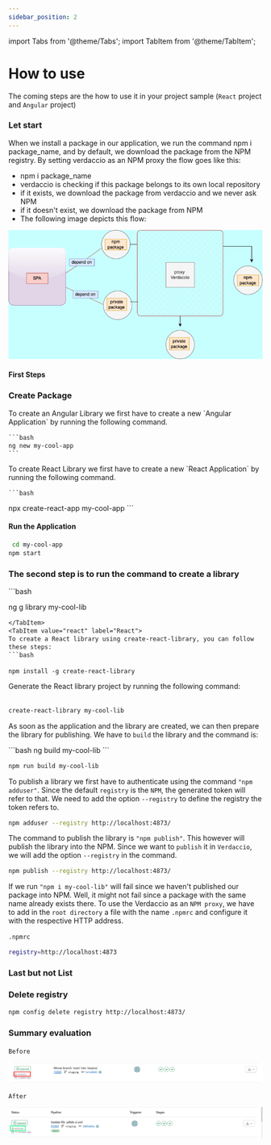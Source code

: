 ```yaml
---
sidebar_position: 2
---
```


import Tabs from '@theme/Tabs';
import TabItem from '@theme/TabItem';

# How to use
The coming steps are the how to use it in your project sample (`React` project and `Angular` project)

### Let start
When we install a package in our application, we run the command npm i package_name, and by default, we download the package from the NPM registry. By setting verdaccio as an NPM proxy the flow goes like this:
- npm i package_name
- verdaccio is checking if this package belongs to its own local repository
- if it exists, we download the package from verdaccio and we never ask NPM
- if it doesn't exist, we download the package from NPM
- The following image depicts this flow:


![SPA](../tutorial-basics/img/verdaccio.drawio.png)


#### First Steps
### Create Package




<Tabs>
  <TabItem value="inangular" label="Angular" default>
  To create an Angular Library we first have to create a new `Angular Application`  by running the following command.

    ```bash
    ng new my-cool-app
    ```
  </TabItem>
  <TabItem value="inreact" label="React">
  To create  React Library we first have to create a new `React Application`  by running the following command.

    ```bash
npx create-react-app my-cool-app
    ```
  </TabItem>
</Tabs>

#### Run the Application
 ```bash
  cd my-cool-app
npm start
```

### The second step is to run the command to create a library

<Tabs>
<TabItem value="angular" label="Angular" default>
```bash

ng g library my-cool-lib
```
</TabItem>
<TabItem value="react" label="React">
To create a React library using create-react-library, you can follow these steps:
```bash

npm install -g create-react-library
```

Generate the React library project by running the following command:

```bash

create-react-library my-cool-lib
```
</TabItem>
</Tabs>

As soon as the application and the library are created, we can then prepare the library for publishing. 
We have to `build` the library and the command is:

<Tabs>
<TabItem value="angular" label="Angular" default>
```bash
ng build my-cool-lib
```
</TabItem>
<TabItem value="react" label="React">

```bash
npm run build my-cool-lib
```
</TabItem>
</Tabs>

To publish a library we first have to authenticate using the command `"npm adduser"`. Since the default `registry` is the `NPM`, the generated token will refer to that. We need to add the option `--registry` to define the registry the token refers to.

```bash
npm adduser --registry http://localhost:4873/
```

​The command to publish the library is `"npm publish"`. This however will publish the library into the NPM. Since we want to `publish` it in `Verdaccio`, we will add the option `--registry` in the command.
```bash
npm publish --registry http://localhost:4873/
```

If we run `"npm i my-cool-lib"` will fail since we haven't published our package into NPM. Well, it might not fail since a package with the same name already exists there. 
To use the Verdaccio as an `NPM proxy`, we have to add in the `root directory` a file with the name `.npmrc` and configure it with the respective HTTP address.

`.npmrc`
```bash
registry=http://localhost:4873
```

### Last but not List 
### Delete registry
```bash
npm config delete registry http://localhost:4873/
```

### Summary evaluation
`Before`

![SPA](../tutorial-basics/img/image_2023_11_25T10_29_43_652Z.png)

`After`

![SPA](../tutorial-basics/img/image_2023_11_25T10_27_55_917Z.png)


